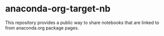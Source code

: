 # anaconda-org-target-nb

This repository provides a public way to share notebooks that are linked to from anaconda.org package pages.
